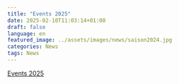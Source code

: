 ```yaml
---
title: "Events 2025"
date: 2025-02-10T11:03:14+01:00
draft: false
language: en
featured_image: ../assets/images/news/saison2024.jpg
categories: News
tags: News
---
```



<div>
    <div><a href="/pdf/Events-2025.html">Events 2025</a></div>
</div>